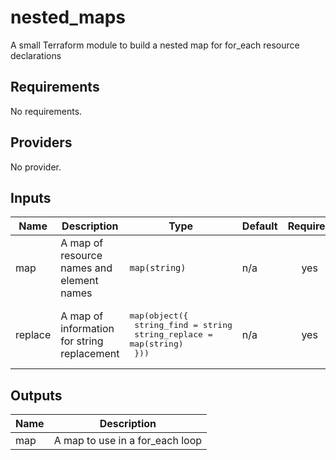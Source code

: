 # nested_maps
A small Terraform module to build a nested map for for_each resource declarations

<!-- BEGINNING OF PRE-COMMIT-TERRAFORM DOCS HOOK -->
## Requirements

No requirements.

## Providers

No provider.

## Inputs

| Name | Description | Type | Default | Required |
|------|-------------|------|---------|:--------:|
| map | A map of resource names and element names | `map(string)` | n/a | yes |
| replace | A map of information for string replacement | <pre>map(object({<br>    string_find    = string<br>    string_replace = map(string)<br>  }))</pre> | n/a | yes |

## Outputs

| Name | Description |
|------|-------------|
| map | A map to use in a for\_each loop |

<!-- END OF PRE-COMMIT-TERRAFORM DOCS HOOK -->
